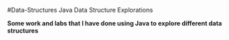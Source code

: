 #Data-Structures
Java Data Structure Explorations

**Some work and labs that I have done using Java to explore different data structures**
